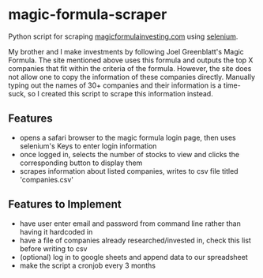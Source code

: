 # magic-formula-scraper

Python script for scraping [magicformulainvesting.com](https://www.magicformulainvesting.com/) using [selenium](https://www.seleniumhq.org/).


My brother and I make investments by following Joel Greenblatt's Magic Formula.
The site mentioned above uses this formula and outputs the top X companies that fit within
the criteria of the formula. However, the site does not allow one to copy the information of
these companies directly. Manually typing out the names of 30+ companies and their information
is a time-suck, so I created this script to scrape this information instead.

Features
------
+ opens a safari browser to the magic formula login page, then uses selenium's Keys to enter login information
+ once logged in, selects the number of stocks to view and clicks the corresponding button to display them
+ scrapes information about listed companies, writes to csv file titled 'companies.csv'

Features to Implement
------
+ have user enter email and password from command line rather than having it hardcoded in
+ have a file of companies already researched/invested in, check this list before writing to csv
+ (optional) log in to google sheets and append data to our spreadsheet
+ make the script a cronjob every 3 months
